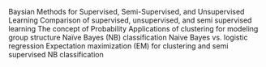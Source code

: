 Baysian Methods for Supervised, Semi-Supervised, and Unsupervised Learning
Comparison of supervised, unsupervised, and semi supervised learning
The concept of Probability
Applications of clustering for modeling group structure
Naïve Bayes (NB) classification
Naive Bayes vs. logistic regression
Expectation maximization (EM) for clustering and semi supervised NB classification
